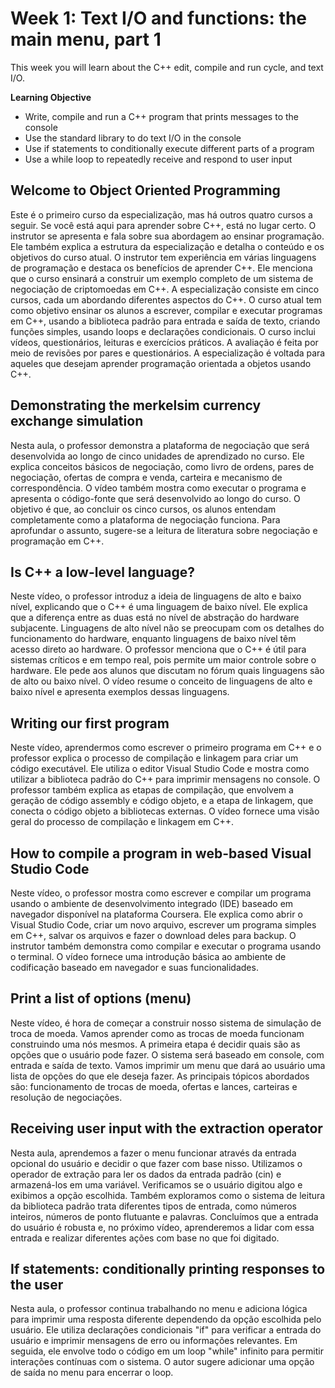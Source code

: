 # Week 1: Text I/O and functions: the main menu, part 1

This week you will learn about the C++ edit, compile and run cycle, and text I/O.

**Learning Objective**

- Write, compile and run a C++ program that prints messages to the console
- Use the standard library to do text I/O in the console
- Use if statements to conditionally execute different parts of a program
- Use a while loop to repeatedly receive and respond to user input

## Welcome to Object Oriented Programming

Este é o primeiro curso da especialização, mas há outros quatro cursos a seguir. Se você está aqui para aprender sobre C++, está no lugar certo. O instrutor se apresenta e fala sobre sua abordagem ao ensinar programação. Ele também explica a estrutura da especialização e detalha o conteúdo e os objetivos do curso atual. O instrutor tem experiência em várias linguagens de programação e destaca os benefícios de aprender C++. Ele menciona que o curso ensinará a construir um exemplo completo de um sistema de negociação de criptomoedas em C++. A especialização consiste em cinco cursos, cada um abordando diferentes aspectos do C++. O curso atual tem como objetivo ensinar os alunos a escrever, compilar e executar programas em C++, usando a biblioteca padrão para entrada e saída de texto, criando funções simples, usando loops e declarações condicionais. O curso inclui vídeos, questionários, leituras e exercícios práticos. A avaliação é feita por meio de revisões por pares e questionários. A especialização é voltada para aqueles que desejam aprender programação orientada a objetos usando C++.

## Demonstrating the merkelsim currency exchange simulation

Nesta aula, o professor demonstra a plataforma de negociação que será desenvolvida ao longo de cinco unidades de aprendizado no curso. Ele explica conceitos básicos de negociação, como livro de ordens, pares de negociação, ofertas de compra e venda, carteira e mecanismo de correspondência. O vídeo também mostra como executar o programa e apresenta o código-fonte que será desenvolvido ao longo do curso. O objetivo é que, ao concluir os cinco cursos, os alunos entendam completamente como a plataforma de negociação funciona. Para aprofundar o assunto, sugere-se a leitura de literatura sobre negociação e programação em C++.

## Is C++ a low-level language?

Neste vídeo, o professor introduz a ideia de linguagens de alto e baixo nível, explicando que o C++ é uma linguagem de baixo nível. Ele explica que a diferença entre as duas está no nível de abstração do hardware subjacente. Linguagens de alto nível não se preocupam com os detalhes do funcionamento do hardware, enquanto linguagens de baixo nível têm acesso direto ao hardware. O professor menciona que o C++ é útil para sistemas críticos e em tempo real, pois permite um maior controle sobre o hardware. Ele pede aos alunos que discutam no fórum quais linguagens são de alto ou baixo nível. O vídeo resume o conceito de linguagens de alto e baixo nível e apresenta exemplos dessas linguagens.

## Writing our first program

Neste vídeo, aprendermos como escrever o primeiro programa em C++ e o professor explica o processo de compilação e linkagem para criar um código executável. Ele utiliza o editor Visual Studio Code e mostra como utilizar a biblioteca padrão do C++ para imprimir mensagens no console. O professor também explica as etapas de compilação, que envolvem a geração de código assembly e código objeto, e a etapa de linkagem, que conecta o código objeto a bibliotecas externas. O vídeo fornece uma visão geral do processo de compilação e linkagem em C++.

## How to compile a program in web-based Visual Studio Code

Neste vídeo, o professor mostra como escrever e compilar um programa usando o ambiente de desenvolvimento integrado (IDE) baseado em navegador disponível na plataforma Coursera. Ele explica como abrir o Visual Studio Code, criar um novo arquivo, escrever um programa simples em C++, salvar os arquivos e fazer o download deles para backup. O instrutor também demonstra como compilar e executar o programa usando o terminal. O vídeo fornece uma introdução básica ao ambiente de codificação baseado em navegador e suas funcionalidades.

## Print a list of options (menu)

Neste vídeo, é hora de começar a construir nosso sistema de simulação de troca de moeda. Vamos aprender como as trocas de moeda funcionam construindo uma nós mesmos. A primeira etapa é decidir quais são as opções que o usuário pode fazer. O sistema será baseado em console, com entrada e saída de texto. Vamos imprimir um menu que dará ao usuário uma lista de opções do que ele deseja fazer. As principais tópicos abordados são: funcionamento de trocas de moeda, ofertas e lances, carteiras e resolução de negociações.

## Receiving user input with the extraction operator

Nesta aula, aprendemos a fazer o menu funcionar através da entrada opcional do usuário e decidir o que fazer com base nisso. Utilizamos o operador de extração para ler os dados da entrada padrão (cin) e armazená-los em uma variável. Verificamos se o usuário digitou algo e exibimos a opção escolhida. Também exploramos como o sistema de leitura da biblioteca padrão trata diferentes tipos de entrada, como números inteiros, números de ponto flutuante e palavras. Concluímos que a entrada do usuário é robusta e, no próximo vídeo, aprenderemos a lidar com essa entrada e realizar diferentes ações com base no que foi digitado.

## If statements: conditionally printing responses to the user

Nesta aula, o professor continua trabalhando no menu e adiciona lógica para imprimir uma resposta diferente dependendo da opção escolhida pelo usuário. Ele utiliza declarações condicionais "if" para verificar a entrada do usuário e imprimir mensagens de erro ou informações relevantes. Em seguida, ele envolve todo o código em um loop "while" infinito para permitir interações contínuas com o sistema. O autor sugere adicionar uma opção de saída no menu para encerrar o loop. 